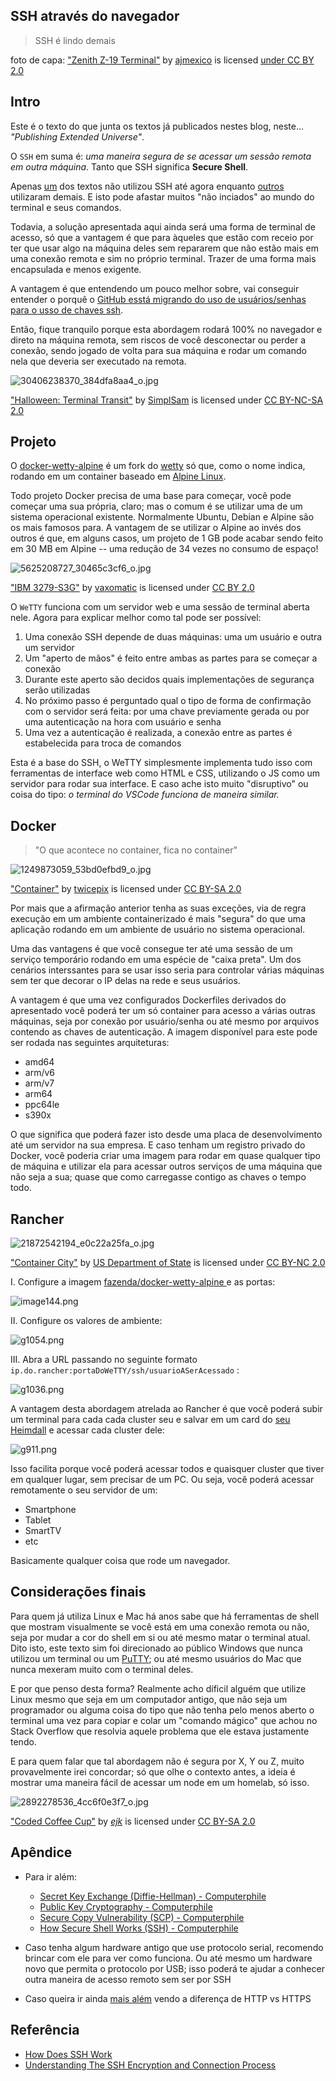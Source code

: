 ## SSH através do navegador

> SSH é lindo demais

foto de capa: ["Zenith Z-19 Terminal"](https://www.flickr.com/photos/15587432@N02/3281139507) by [ajmexico](https://www.flickr.com/photos/15587432@N02) is licensed [under CC BY 2.0](https://creativecommons.org/licenses/by/2.0/?ref=ccsearch&atype=rich)

## Intro

Este é o texto do que junta os textos já publicados nestes blog, neste... *"Publishing Extended Universe"*.

O `SSH` em suma é: *uma maneira segura de se acessar um sessão remota em outra máquina*. Tanto que SSH significa **Secure Shell**.

Apenas [um](https://fazenda.hashnode.dev/streaming-de-retro-games-de-graca-e-em-dois-passos) dos textos não utilizou SSH até agora enquanto [outros](https://fazenda.hashnode.dev/centralize-os-favoritos-em-qualquer-browser-e-em-qualquer-device) utilizaram demais. E isto pode afastar muitos "não inciados" ao mundo do terminal e seus comandos.

Todavia, a solução apresentada aqui ainda será uma forma de terminal de acesso, só que a vantagem é que para àqueles que estão com receio por ter que usar algo na máquina deles sem repararem que não estão mais em uma conexão remota e sim no próprio terminal. Trazer de uma forma mais encapsulada e menos exigente.

A vantagem é que entendendo um pouco melhor sobre, vai conseguir entender o porquê o [GitHub esstá migrando do uso de usuários/senhas para o usso de chaves ssh](https://hackaday.com/2020/09/15/githubs-move-away-from-passwords-a-sign-of-things-to-come/).

Então, fique tranquilo porque esta abordagem rodará 100% no navegador e direto na máquina remota, sem riscos de você desconectar ou perder a conexão, sendo jogado de volta para sua máquina e rodar um comando nela que deveria ser executado na remota.

![30406238370_384dfa8aa4_o.jpg](https://cdn.hashnode.com/res/hashnode/image/upload/v1602328477758/OR5W2R9hV.jpeg)

["Halloween: Terminal Transit"](https://www.flickr.com/photos/134000856@N06/30406238370) by [SimplSam](https://www.flickr.com/photos/134000856@N06) is licensed under [CC BY-NC-SA 2.0](https://creativecommons.org/licenses/by-nc-sa/2.0/?ref=ccsearch&atype=rich)

## Projeto

O [docker-wetty-alpine](https://github.com/svenihoney/docker-wetty-alpine) é um fork do [wetty](https://github.com/butlerx/wetty) só que, como o nome indica, rodando em um container baseado em [Alpine Linux](https://alpinelinux.org/).

Todo projeto Docker precisa de uma base para começar, você pode começar uma sua própria, claro; mas o comum é se utilizar uma de um sistema operacional existente. Normalmente Ubuntu, Debian e Alpine são os mais famosos para. A vantagem de se utilizar o Alpine ao invés dos outros é que, em alguns casos, um projeto de 1 GB pode acabar sendo feito em 30 MB em Alpine -- uma redução de 34 vezes no consumo de espaço!

![5625208727_30465c3cf6_o.jpg](https://cdn.hashnode.com/res/hashnode/image/upload/v1602499982502/kO_6D4u50.jpeg)

["IBM 3279-S3G"](https://www.flickr.com/photos/21881956@N05/5625208727) by [vaxomatic](https://www.flickr.com/photos/21881956@N05) is licensed under [CC BY 2.0](https://creativecommons.org/licenses/by/2.0/?ref=ccsearch&atype=rich)

O `WeTTY` funciona com um servidor web e uma sessão de terminal aberta nele. Agora para explicar melhor como tal pode ser possível:

1. Uma conexão SSH depende de duas máquinas: uma um usuário e outra um servidor
2. Um "aperto de mãos" é feito entre ambas as partes para se começar a conexão
3. Durante este aperto são decidos quais implementações de segurança serão utilizadas
4. No próximo passo é perguntado qual o tipo de forma de confirmação com o servidor será feita: por uma chave previamente gerada ou por uma autenticação na hora com usuário e senha
5. Uma vez a autenticação é realizada, a conexão entre as partes é estabelecida para troca de comandos

Esta é a base do SSH, o WeTTY simplesmente implementa tudo isso com ferramentas de interface web como HTML e CSS, utilizando o JS como um servidor para rodar sua interface. E caso ache isto muito "disruptivo" ou coisa do tipo: *o terminal do VSCode funciona de maneira similar.*

## Docker

> "O que acontece no container, fica no container"

![1249873059_53bd0efbd9_o.jpg](https://cdn.hashnode.com/res/hashnode/image/upload/v1602543085850/DAHh50DXL.jpeg)

["Container"](https://www.flickr.com/photos/30713600@N00/1249873059) by [twicepix](https://www.flickr.com/photos/30713600@N00) is licensed under [CC BY-SA 2.0](https://creativecommons.org/licenses/by-sa/2.0/?ref=ccsearch&atype=rich)

Por mais que a afirmação anterior tenha as suas exceções, via de regra execução em um ambiente containerizado é mais "segura" do que uma aplicação rodando em um ambiente de usuário no sistema operacional.

Uma das vantagens é que você consegue ter até uma sessão de um serviço temporário rodando em uma espécie de "caixa preta". Um dos cenários interssantes para se usar isso seria para controlar várias máquinas sem ter que decorar o IP delas na rede e seus usuários.

A vantagem é que uma vez configurados Dockerfiles derivados do apresentado você poderá ter um só container para acesso a várias outras máquinas, seja por conexão por usuário/senha ou até mesmo por arquivos contendo as chaves de autenticação. A imagem disponível para este pode ser rodada nas seguintes arquiteturas:

- amd64
- arm/v6
- arm/v7
- arm64
- ppc64le
- s390x

O que significa que poderá fazer isto desde uma placa de desenvolvimento até um servidor na sua empresa. E caso tenham um registro privado do Docker, você poderia criar uma imagem para rodar em quase qualquer tipo de máquina e utilizar ela para acessar outros serviços de uma máquina que não seja a sua; quase que como carregasse contigo as chaves o tempo todo.

## Rancher

![21872542194_e0c22a25fa_o.jpg](https://cdn.hashnode.com/res/hashnode/image/upload/v1602544088010/MQ_qVS_xZ.jpeg)

["Container City"](https://www.flickr.com/photos/127744844@N06/21872542194) by [US Department of State](https://www.flickr.com/photos/127744844@N06) is licensed under [CC BY-NC 2.0](https://creativecommons.org/licenses/by-nc/2.0/?ref=ccsearch&atype=rich)

I. Configure a imagem [fazenda/docker-wetty-alpine
](https://hub.docker.com/r/fazenda/docker-wetty-alpine) e as portas:

![image144.png](https://cdn.hashnode.com/res/hashnode/image/upload/v1602634105127/VmgqgGZLB.png)

II. Configure os valores de ambiente:

![g1054.png](https://cdn.hashnode.com/res/hashnode/image/upload/v1602634083410/ADxloYgxR.png)

III. Abra a URL passando no seguinte formato `ip.do.rancher:portaDoWeTTY/ssh/usuarioASerAcessado` :

![g1036.png](https://cdn.hashnode.com/res/hashnode/image/upload/v1602634116814/qWn9CwM93.png)

A vantagem desta abordagem atrelada ao Rancher é que você poderá subir um terminal para cada cada cluster seu e salvar em um card do [seu Heimdall](https://fazenda.hashnode.dev/nova-aba-universal-em-qualquer-aparelho-e-navegador) e acessar cada cluster dele:

![g911.png](https://cdn.hashnode.com/res/hashnode/image/upload/v1602635815752/myQXUJM6f.png)

Isso facilita porque você poderá acessar todos e quaisquer cluster que tiver em qualquer lugar, sem precisar de um PC. Ou seja, você poderá acessar remotamente o seu servidor de um:

- Smartphone
- Tablet
- SmartTV
- etc

Basicamente qualquer coisa que rode um navegador.

## Considerações finais

Para quem já utiliza Linux e Mac há anos sabe que há ferramentas de shell que mostram visualmente se você está em uma conexão remota ou não, seja por mudar a cor do shell em si ou até mesmo matar o terminal atual. Dito isto, este texto sim foi direcionado ao público Windows que nunca utilizou um terminal ou um [PuTTY](https://www.putty.org/); ou até mesmo usuários do Mac que nunca mexeram muito com o terminal deles.

E por que penso desta forma? Realmente acho díficil alguém que utilize Linux mesmo que seja em um computador antigo, que não seja um programador ou alguma coisa do tipo que não tenha pelo menos aberto o terminal uma vez para copiar e colar um "comando mágico" que achou no Stack Overflow que resolvia aquele problema que ele estava justamente tendo.

E para quem falar que tal abordagem não é segura por X, Y ou Z, muito provavelmente irei concordar; só que olhe o contexto antes, a ideia é mostrar uma maneira fácil de acessar um node em um homelab, só isso.

![2892278536_4cc6f0e3f7_o.jpg](https://cdn.hashnode.com/res/hashnode/image/upload/v1602544314203/xixz5K2yI.jpeg)

["Coded Coffee Cup"](https://www.flickr.com/photos/74609962@N00/2892278536) by [*ejk*](https://www.flickr.com/photos/74609962@N00) is licensed under [CC BY-SA 2.0](https://creativecommons.org/licenses/by-sa/2.0/?ref=ccsearch&atype=rich)

## Apêndice

- Para ir além:
  - [Secret Key Exchange (Diffie-Hellman) - Computerphile](https://youtu.be/NmM9HA2MQGI)
  - [Public Key Cryptography - Computerphile](https://youtu.be/GSIDS_lvRv4)
  - [Secure Copy Vulnerability (SCP) - Computerphile](https://youtu.be/fcesKgfSPq4)
  - [How Secure Shell Works (SSH) - Computerphile](https://youtu.be/ORcvSkgdA58)

- Caso tenha algum hardware antigo que use protocolo serial, recomendo brincar com ele para ver como funciona. Ou até mesmo um hardware novo que permita o protocolo por USB; isso poderá te ajudar a conhecer outra maneira de acesso remoto sem ser por SSH
- Caso queira ir ainda [mais além](https://www.cloudflare.com/learning/ssl/why-is-http-not-secure/) vendo a diferença de HTTP vs HTTPS

## Referência

- [How Does SSH Work](https://www.hostinger.com/tutorials/ssh-tutorial-how-does-ssh-work)
- [Understanding The SSH Encryption and Connection Process](https://www.digitalocean.com/community/tutorials/understanding-the-ssh-encryption-and-connection-process)